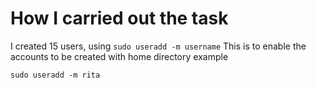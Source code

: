 # How I carried out the task
I created 15 users, using ` sudo useradd -m username ` This is to enable the accounts to be created with home directory
example
``` 
sudo useradd -m rita

```

